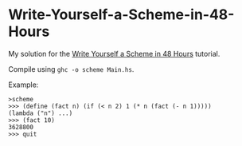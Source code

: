 # Write-Yourself-a-Scheme-in-48-Hours
My solution for the [Write Yourself a Scheme in 48 Hours](https://en.wikibooks.org/wiki/Write_Yourself_a_Scheme_in_48_Hours) tutorial.

Compile using ```ghc -o scheme Main.hs```.

Example:

```
>scheme
>>> (define (fact n) (if (< n 2) 1 (* n (fact (- n 1)))))
(lambda ("n") ...)
>>> (fact 10)
3628800
>>> quit
```
